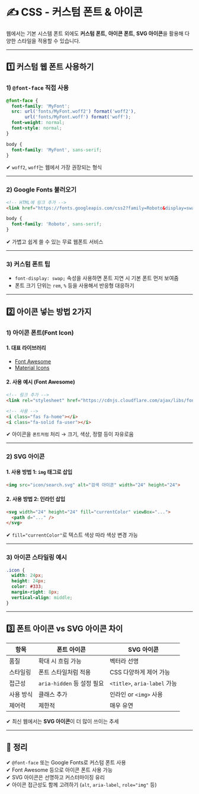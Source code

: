 # ✍️ CSS - 커스텀 폰트 & 아이콘

웹에서는 기본 시스템 폰트 외에도 **커스텀 폰트**, **아이콘 폰트**, **SVG 아이콘**을 활용해 다양한 스타일을 적용할 수 있습니다.

---

## 1️⃣ 커스텀 웹 폰트 사용하기

### 1) `@font-face` 직접 사용

```css
@font-face {
  font-family: 'MyFont';
  src: url('fonts/MyFont.woff2') format('woff2'),
       url('fonts/MyFont.woff') format('woff');
  font-weight: normal;
  font-style: normal;
}

body {
  font-family: 'MyFont', sans-serif;
}
```

✔ `woff2`, `woff`는 웹에서 가장 권장되는 형식  

---

### 2) Google Fonts 불러오기

```html
<!-- HTML에 링크 추가 -->
<link href="https://fonts.googleapis.com/css2?family=Roboto&display=swap" rel="stylesheet">
```

```css
body {
  font-family: 'Roboto', sans-serif;
}
```

✔ 가볍고 쉽게 쓸 수 있는 무료 웹폰트 서비스  

---

### 3) 커스텀 폰트 팁

- `font-display: swap;` 속성을 사용하면 폰트 지연 시 기본 폰트 먼저 보여줌
- 폰트 크기 단위는 `rem`, `%` 등을 사용해서 반응형 대응하기

---

## 2️⃣ 아이콘 넣는 방법 2가지

### 1) 아이콘 폰트(Font Icon)

#### 1. 대표 라이브러리

- [Font Awesome](https://fontawesome.com/)
- [Material Icons](https://fonts.google.com/icons)

#### 2. 사용 예시 (Font Awesome)

```html
<!-- 링크 추가 -->
<link rel="stylesheet" href="https://cdnjs.cloudflare.com/ajax/libs/font-awesome/6.5.0/css/all.min.css">

<!-- 사용 -->
<i class="fas fa-home"></i>
<i class="fa-solid fa-user"></i>
```

✔ 아이콘을 `폰트처럼` 처리 → 크기, 색상, 정렬 등이 자유로움  

---

### 2) SVG 아이콘

#### 1. 사용 방법 1: `img` 태그로 삽입

```html
<img src="icon/search.svg" alt="검색 아이콘" width="24" height="24">
```

#### 2. 사용 방법 2: 인라인 삽입

```html
<svg width="24" height="24" fill="currentColor" viewBox="...">
  <path d="..." />
</svg>
```

✔ `fill="currentColor"`로 텍스트 색상 따라 색상 변경 가능  

---

### 3) 아이콘 스타일링 예시

```css
.icon {
  width: 24px;
  height: 24px;
  color: #333;
  margin-right: 8px;
  vertical-align: middle;
}
```

---

## 3️⃣ 폰트 아이콘 vs SVG 아이콘 차이

| 항목 | 폰트 아이콘 | SVG 아이콘 |
|------|-------------|-------------|
| 품질 | 확대 시 흐림 가능 | 벡터라 선명 |
| 스타일링 | 폰트 스타일처럼 적용 | CSS 다양하게 제어 가능 |
| 접근성 | `aria-hidden` 등 설정 필요 | `<title>`, `aria-label` 가능 |
| 사용 방식 | 클래스 추가 | 인라인 or `<img>` 사용 |
| 제어력 | 제한적 | 매우 유연 |

✔ 최신 웹에서는 **SVG 아이콘**이 더 많이 쓰이는 추세  

---

## 🎯 정리

✔ `@font-face` 또는 Google Fonts로 커스텀 폰트 사용  
✔ Font Awesome 등으로 아이콘 폰트 사용 가능  
✔ SVG 아이콘은 선명하고 커스터마이징 유리  
✔ 아이콘 접근성도 함께 고려하기 (`alt`, `aria-label`, `role="img"` 등)
